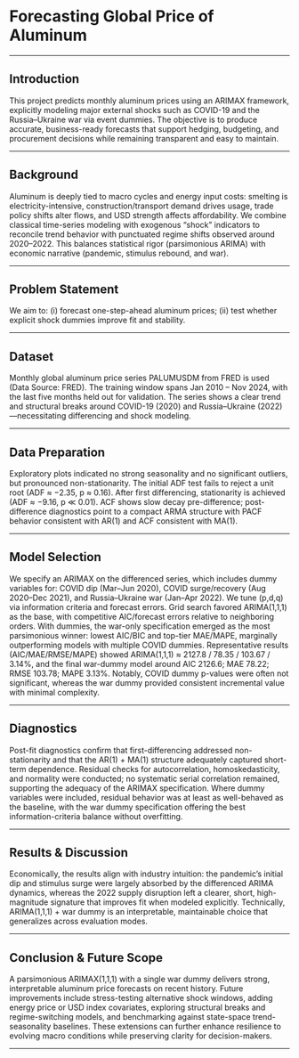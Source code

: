 # Forecasting Global Price of Aluminum

---

## Introduction
This project predicts monthly aluminum prices using an ARIMAX framework, explicitly modeling major external shocks such as COVID-19 and the Russia–Ukraine war via event dummies. The objective is to produce accurate, business-ready forecasts that support hedging, budgeting, and procurement decisions while remaining transparent and easy to maintain.

---

## Background
Aluminum is deeply tied to macro cycles and energy input costs: smelting is electricity-intensive, construction/transport demand drives usage, trade policy shifts alter flows, and USD strength affects affordability. We combine classical time-series modeling with exogenous “shock” indicators to reconcile trend behavior with punctuated regime shifts observed around 2020–2022. This balances statistical rigor (parsimonious ARIMA) with economic narrative (pandemic, stimulus rebound, and war).

---

## Problem Statement
We aim to:
(i) forecast one-step-ahead aluminum prices;
(ii) test whether explicit shock dummies improve fit and stability.

---

## Dataset
Monthly global aluminum price series PALUMUSDM from FRED is used (Data Source: FRED). The training window spans Jan 2010 – Nov 2024, with the last five months held out for validation. The series shows a clear trend and structural breaks around COVID-19 (2020) and Russia–Ukraine (2022)—necessitating differencing and shock modeling.

---

## Data Preparation
Exploratory plots indicated no strong seasonality and no significant outliers, but pronounced non-stationarity. The initial ADF test fails to reject a unit root (ADF ≈ −2.35, p ≈ 0.16). After first differencing, stationarity is achieved (ADF ≈ −9.16, p ≪ 0.01). ACF shows slow decay pre-difference; post-difference diagnostics point to a compact ARMA structure with PACF behavior consistent with AR(1) and ACF consistent with MA(1).

---

## Model Selection
We specify an ARIMAX on the differenced series, which includes dummy variables for: COVID dip (Mar–Jun 2020), COVID surge/recovery (Aug 2020–Dec 2021), and Russia–Ukraine war (Jan–Apr 2022). We tune (p,d,q) via information criteria and forecast errors. Grid search favored ARIMA(1,1,1) as the base, with competitive AIC/forecast errors relative to neighboring orders. With dummies, the war-only specification emerged as the most parsimonious winner: lowest AIC/BIC and top-tier MAE/MAPE, marginally outperforming models with multiple COVID dummies. Representative results (AIC/MAE/RMSE/MAPE) showed ARIMA(1,1,1) ≈ 2127.8 / 78.35 / 103.67 / 3.14%, and the final war-dummy model around AIC 2126.6; MAE 78.22; RMSE 103.78; MAPE 3.13%. Notably, COVID dummy p-values were often not significant, whereas the war dummy provided consistent incremental value with minimal complexity.

---

## Diagnostics
Post-fit diagnostics confirm that first-differencing addressed non-stationarity and that the AR(1) + MA(1) structure adequately captured short-term dependence. Residual checks for autocorrelation, homoskedasticity, and normality were conducted; no systematic serial correlation remained, supporting the adequacy of the ARIMAX specification. Where dummy variables were included, residual behavior was at least as well-behaved as the baseline, with the war dummy specification offering the best information-criteria balance without overfitting.

---

## Results & Discussion
Economically, the results align with industry intuition: the pandemic’s initial dip and stimulus surge were largely absorbed by the differenced ARIMA dynamics, whereas the 2022 supply disruption left a clearer, short, high-magnitude signature that improves fit when modeled explicitly. Technically, ARIMA(1,1,1) + war dummy is an interpretable, maintainable choice that generalizes across evaluation modes.

---

## Conclusion & Future Scope
A parsimonious ARIMAX(1,1,1) with a single war dummy delivers strong, interpretable aluminum price forecasts on recent history. Future improvements include stress-testing alternative shock windows, adding energy price or USD index covariates, exploring structural breaks and regime-switching models, and benchmarking against state-space trend-seasonality baselines. These extensions can further enhance resilience to evolving macro conditions while preserving clarity for decision-makers.

---
